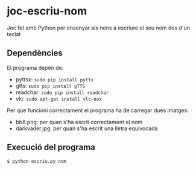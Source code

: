 # joc-escriu-nom
Joc fet amb Python per ensenyar als nens a escriure el seu nom des d'un teclat

## Dependències
El programa depèn de:
* pyttsx: ```sudo pip install pyttx```
* gtts: ```sudo pip install gTTS```
* readchar: ```sudo pip install readchar```
* vlc: ```sudo apt-get install vlc-nox```

Per que funcioni correctament el programa ha de carregar dues imatges:
* bb8.png: per quan s'ha escrit correctament el nom
* darkvader.jpg: per quan s'ha escrit una lletra equivocada

## Execució del programa
```
$ python escriu.py nom
```

